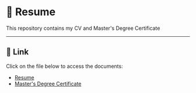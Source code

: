 # 📄 Resume  

This repository contains my CV and Master's Degree Certificate   

---

## 🚀 Link 

Click on the file below to access the documents:

- [Resume](./Resume_DiogoSalgado.pdf)
- [Master's Degree Certificate](./Master's_degree_certificate.PDF)

